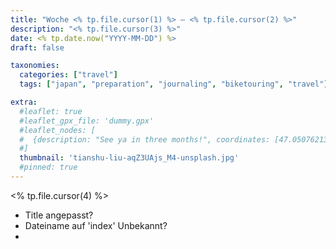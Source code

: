 ```yaml
---
title: "Woche <% tp.file.cursor(1) %> – <% tp.file.cursor(2) %>" 
description: "<% tp.file.cursor(3) %>"
date: <% tp.date.now("YYYY-MM-DD") %>
draft: false

taxonomies:
  categories: ["travel"]
  tags: ["japan", "preparation", "journaling", "biketouring", "travel"]

extra:
  #leaflet: true
  #leaflet_gpx_file: 'dummy.gpx'
  #leaflet_nodes: [
  #  {description: "See ya in three months!", coordinates: [47.0507621319826, 8.310224275003634], icon: "iconStart", focus: true}
  #]
  thumbnail: 'tianshu-liu-aqZ3UAjs_M4-unsplash.jpg'
  #pinned: true
---
```

<% tp.file.cursor(4) %>

- Title angepasst?
- Dateiname auf 'index' Unbekannt?
- 